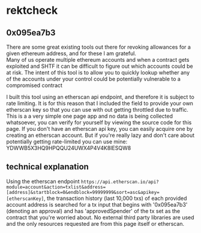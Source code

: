 # rektcheck

## 0x095ea7b3  
There are some great existing tools out there for revoking allowances for a given ethereum address, and for these I am grateful.  
Many of us operate multiple ethereum accounts and when a contract gets exploited and SHTF it can be difficult to figure out which accounts could be at risk.  The intent of this tool is to allow you to quickly lookup whether any of the accounts under your control could be potentially vulnerable to a compromised contract  

I built this tool using an etherscan api endpoint, and therefore it is subject to rate limiting.  It is for this reason that I included the field to provide your own etherscan key so that you can use with out getting throttled due to traffic.  This is a a very simple one page app and no data is being collected whatsoever, you can verify for yourself by viewing the source code for this page.  If you don't have an etherscan api key, you can easily acquire one by creating an etherscan account.  But if you're really lazy and don't care about potentially getting rate-limited you can use mine: YDWWB5X3HQ9HPQQU24UWX4P4V4K8IESQW8  

## technical explanation
Using the etherscan endpoint `https://api.etherscan.io/api?module=account&action=txlist&address=[address]&startblock=0&endblock=99999999&sort=asc&apikey=[etherscanKey]`, the transaction history (last 10,000 txs) of each provided account address is searched for a tx input that begins with '0x095ea7b3' (denoting an approval) and has 'approvedSpender' of the tx set as the contract that you're worried about.  No external third party libraries are used and the only resources requested are from this page itself or etherscan.
